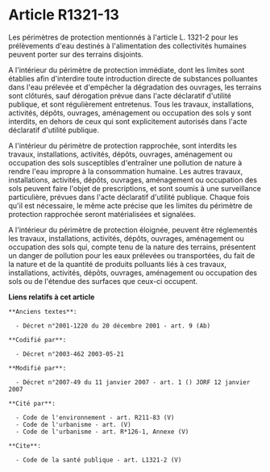 # Article R1321-13

Les périmètres de protection mentionnés à l'article L. 1321-2 pour les prélèvements d'eau destinés à l'alimentation des
collectivités humaines peuvent porter sur des terrains disjoints. 

A l'intérieur du périmètre de protection immédiate, dont les limites sont établies afin d'interdire toute introduction
directe de substances polluantes dans l'eau prélevée et d'empêcher la dégradation des ouvrages, les terrains sont clôturés,
sauf dérogation prévue dans l'acte déclaratif d'utilité publique, et sont régulièrement entretenus. Tous les travaux,
installations, activités, dépôts, ouvrages, aménagement ou occupation des sols y sont interdits, en dehors de ceux qui sont
explicitement autorisés dans l'acte déclaratif d'utilité publique. 

A l'intérieur du périmètre de protection rapprochée, sont interdits les travaux, installations, activités, dépôts, ouvrages,
aménagement ou occupation des sols susceptibles d'entraîner une pollution de nature à rendre l'eau impropre à la consommation
humaine. Les autres travaux, installations, activités, dépôts, ouvrages, aménagement ou occupation des sols peuvent faire
l'objet de prescriptions, et sont soumis à une surveillance particulière, prévues dans l'acte déclaratif d'utilité publique.
Chaque fois qu'il est nécessaire, le même acte précise que les limites du périmètre de protection rapprochée seront
matérialisées et signalées. 

A l'intérieur du périmètre de protection éloignée, peuvent être réglementés les travaux, installations, activités, dépôts,
ouvrages, aménagement ou occupation des sols qui, compte tenu de la nature des terrains, présentent un danger de pollution
pour les eaux prélevées ou transportées, du fait de la nature et de la quantité de produits polluants liés à ces travaux,
installations, activités, dépôts, ouvrages, aménagement ou occupation des sols ou de l'étendue des surfaces que ceux-ci
occupent.

**Liens relatifs à cet article**

	**Anciens textes**:

	  - Décret n°2001-1220 du 20 décembre 2001 - art. 9 (Ab)

	**Codifié par**:

	  - Décret n°2003-462 2003-05-21

	**Modifié par**:

	  - Décret n°2007-49 du 11 janvier 2007 - art. 1 () JORF 12 janvier 2007

	**Cité par**:

	  - Code de l'environnement - art. R211-83 (V)
	  - Code de l'urbanisme - art. (V)
	  - Code de l'urbanisme - art. R*126-1, Annexe (V)

	**Cite**:

	  - Code de la santé publique - art. L1321-2 (V)
